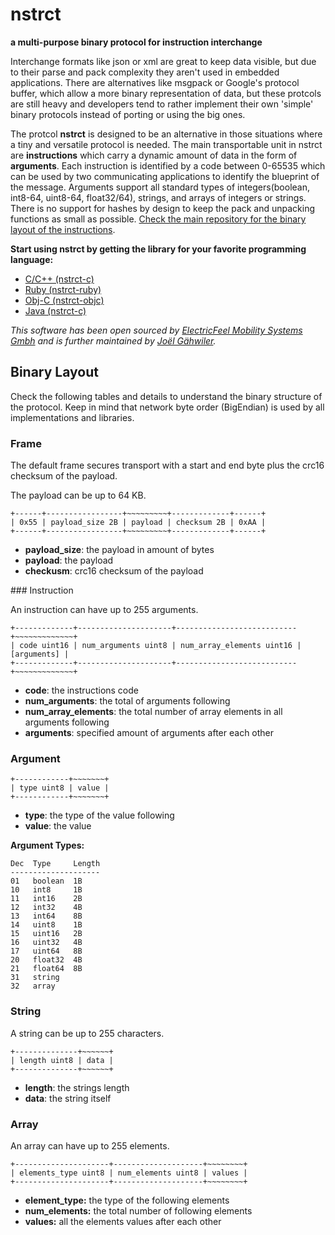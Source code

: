 # nstrct

**a multi-purpose binary protocol for instruction interchange**

Interchange formats like json or xml are great to keep data visible, but due to their parse and pack complexity they aren't used in embedded applications. There are alternatives like msgpack or Google's protocol buffer, which allow a more binary representation of data, but these protcols are still heavy and developers tend to rather implement their own 'simple' binary protocols instead of porting or using the big ones. 

The protcol **nstrct** is designed to be an alternative in those situations where a tiny and versatile protocol is needed. The main transportable unit in nstrct are **instructions** which carry a dynamic amount of data in the form of **arguments**. Each instruction is identified by a code between 0-65535 which can be used by two communicating applications to identify the blueprint of the message. Arguments support all standard types of integers(boolean, int8-64, uint8-64, float32/64), strings, and arrays of integers or strings. There is no support for hashes by design to keep the pack and unpacking functions as small as possible. [Check the main repository for the binary layout of the instructions](http://github.com/nstrct/nstrct).

**Start using nstrct by getting the library for your favorite programming language:**

* [C/C++ (nstrct-c)](http://github.com/nstrct/nstrct-c)
* [Ruby (nstrct-ruby)](http://github.com/nstrct/nstrct-ruby)
* [Obj-C (nstrct-objc)](http://github.com/nstrct/nstrct-objc)
* [Java (nstrct-c)](http://github.com/nstrct/nstrct-java)

_This software has been open sourced by [ElectricFeel Mobility Systems Gmbh](http://electricfeel.com) and is further maintained by [Joël Gähwiler](http://github.com/256dpi)._

## Binary Layout

Check the following tables and details to understand the binary structure of the protocol. Keep in mind that network byte order (BigEndian) is used by all implementations and libraries.

### Frame

The default frame secures transport with a start and end byte plus the crc16 checksum of the payload.

The payload can be up to 64 KB.

    +------+-----------------+~~~~~~~~~+-------------+------+
    | 0x55 | payload_size 2B | payload | checksum 2B | 0xAA |
    +------+-----------------+~~~~~~~~~+-------------+------+

* **payload_size**: the payload in amount of bytes
* **payload**: the payload
* **checkusm**: crc16 checksum of the payload

### Instruction

An instruction can have up to 255 arguments.

    +-------------+---------------------+---------------------------+~~~~~~~~~~~~~+
    | code uint16 | num_arguments uint8 | num_array_elements uint16 | [arguments] |
    +-------------+---------------------+---------------------------+~~~~~~~~~~~~~+

* **code**: the instructions code
* **num\_arguments**: the total of arguments following
* **num\_array\_elements**: the total number of array elements in all arguments following
* **arguments**: specified amount of arguments after each other

### Argument

    +------------+~~~~~~~+
    | type uint8 | value |
    +------------+~~~~~~~+

* **type**: the type of the value following
* **value**: the value

**Argument Types:**

    Dec  Type     Length
    --------------------
    01   boolean  1B
    10   int8     1B
    11   int16    2B
    12   int32    4B
    13   int64    8B
    14   uint8    1B
    15   uint16   2B
    16   uint32   4B
    17   uint64   8B
    20   float32  4B
    21   float64  8B
    31   string
    32   array

### String

A string can be up to 255 characters.

    +--------------+~~~~~~+
    | length uint8 | data |
    +--------------+~~~~~~+

* **length**: the strings length
* **data**: the string itself

### Array

An array can have up to 255 elements.

    +---------------------+--------------------+~~~~~~~~+
    | elements_type uint8 | num_elements uint8 | values |
    +---------------------+--------------------+~~~~~~~~+

* **element\_type:** the type of the following elements
* **num\_elements:** the total number of following elements
* **values:** all the elements values after each other
